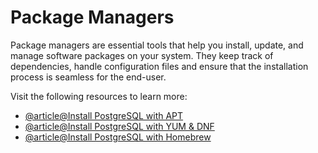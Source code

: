 # Package Managers

Package managers are essential tools that help you install, update, and manage software packages on your system. They keep track of dependencies, handle configuration files and ensure that the installation process is seamless for the end-user.

Visit the following resources to learn more:

- [@article@Install PostgreSQL with APT](https://www.postgresql.org/download/linux/ubuntu/)
- [@article@Install PostgreSQL with YUM & DNF](https://www.postgresql.org/download/linux/redhat/)
- [@article@Install PostgreSQL with Homebrew](https://wiki.postgresql.org/wiki/Homebrew)